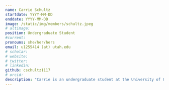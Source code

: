 ```yaml
---
name: Carrie Schultz
startdate: YYYY-MM-DD
enddate: YYYY-MM-DD
image: /static/img/members/schultz.jpeg
# altimage:
position: Undergraduate Student
#current:
pronouns: she/her/hers
email: u1255414 (at) utah.edu
# scholar:
# website:
# twitter:
# linkedin:
github: cschultz1117
# orcid:
description: "Carrie is an undergraduate student at the University of Utah, studying evolutionary anthropology and human biology. She is new to PEGL and is excited to learn more about primate and human genetics!"
---
```

